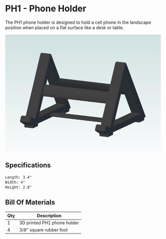# PH1 - Phone Holder

The PH1 phone holder is designed to hold a cell phone in the landscape position
when placed on a flat surface like a desk or table.

![](ph1_final_assembly.jpg)

## Specifications

```text
Length: 3.4"
Width: 4"
Height: 2.8"
```

## Bill Of Materials

| Qty | Description |
| --- | --- |
| 1 | 3D printed PH1 phone holder |
| 4 | 3/8" square rubber foot |
